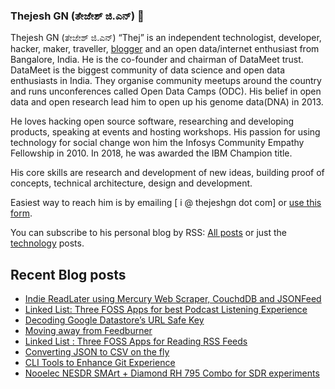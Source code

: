 ### Thejesh GN (ತೇಜೇಶ್ ಜಿ.ಎನ್) 👋

Thejesh GN (ತೇಜೇಶ್ ಜಿ.ಎನ್) “Thej” is an independent technologist, developer, hacker, maker, traveller, [blogger](https://thejeshgn.com/) and an open data/internet enthusiast from Bangalore, India. He is the co-founder and chairman of DataMeet trust. DataMeet is the biggest community of data science and open data enthusiasts in India. They organise community meetups around the country and runs unconferences called Open Data Camps (ODC). His belief in open data and open research lead him to open up his genome data(DNA) in 2013.

He loves hacking open source software, researching and developing products, speaking at events and hosting workshops. His passion for using technology for social change won him the Infosys Community Empathy Fellowship in 2010. In 2018, he was awarded the IBM Champion title.

His core skills are research and development of new ideas, building proof of concepts, technical architecture, design and development.

Easiest way to reach him is by emailing [ i @ thejeshgn dot com] or [use this form](https://thejeshgn.com/contact/).

You can subscribe to his personal blog by RSS: [All posts](https://thejeshgn.com/feed) or just the [technology](https://thejeshgn.com/category/technology/feed/) posts.

## Recent Blog posts
<!-- BLOG-POST-LIST:START -->
- [Indie ReadLater using Mercury Web Scraper, CouchdDB and JSONFeed](https://thejeshgn.com/2021/02/22/indie-readlater-using-mercury-web-scraper-couchddb-and-jsonfeed/)
- [Linked List: Three FOSS Apps for best Podcast Listening Experience](https://thejeshgn.com/2021/02/17/linked-list-three-foss-apps-for-best-podcast-listening-experience/)
- [Decoding Google Datastore’s URL Safe Key](https://thejeshgn.com/2021/02/15/decoding-google-datastores-url-safe-key/)
- [Moving away from Feedburner](https://thejeshgn.com/2021/02/12/moving-away-from-feedburner/)
- [Linked List : Three FOSS Apps for Reading RSS Feeds](https://thejeshgn.com/2021/02/10/linked-list-three-foss-apps-for-reading-rss-feeds/)
- [Converting JSON to CSV on the fly](https://thejeshgn.com/2021/02/04/converting-json-to-csv-on-the-fly/)
- [CLI Tools to Enhance Git Experience](https://thejeshgn.com/2021/02/02/cli-tools-to-enhance-git-experience/)
- [Nooelec NESDR SMArt + Diamond RH 795 Combo for SDR experiments](https://thejeshgn.com/2021/01/29/nooelec-nesdr-smart-diamond-rh-795-combo-for-sdr-experiments/)
<!-- BLOG-POST-LIST:END -->
